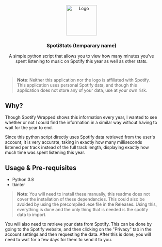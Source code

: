 <br>
<p align="center">
  <a href="https://github.com/ohashizu/SpotiStats">
    <img src="https://raw.githubusercontent.com/ohashizu/SpotiStats/master/assets/img/SpotiStats.png" alt="Logo" width="100" height="100">
  </a>

  <h3 align="center">SpotiStats (temparary name)</h3>

  <p align="center">
    A simple python script that allows you to view how many minutes you've spent listening to music on Spotify this year as well as other stats.
  </p>
</p>

<br>

> **Note**: Neither this application nor the logo is affiliated with Spotify. This application uses personal Spotify data, and though this application does not store any of your data, use at your own risk.

## Why?

Though Spotify Wrapped shows this information every year, I wanted to see whether or not I could find the information in a similar way without having to wait for the year to end.

Since this python script directly uses Spotify data retrieved from the user's account, it is very accurate, taking in exactly how many milliseconds listened per track instead of the full track length, displaying exactly how much time was spent listening this year.

## Usage & Pre-requisites

 - Python 3.8
 - tkinter

 > **Note**: You will need to install these manually, this readme does not cover the installation of these dependancies. This could also be avoided by using the precompiled .exe file in the Releases. Using this, everything is done and the only thing that is needed is the spotify data to import.

You will also need to retrieve your data from Spotify. This can be done by going to the Spotify website, and then clicking on the "Privacy" tab in the account settings and then 
requesting the data. After this is done, you will need to wait for a few days for them to send it to you.
